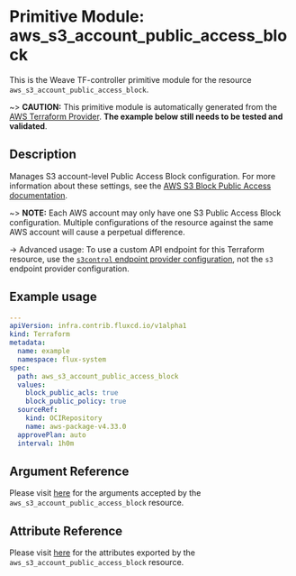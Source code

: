 
# Primitive Module: aws_s3_account_public_access_block

This is the Weave TF-controller primitive module for the resource `aws_s3_account_public_access_block`.

~> **CAUTION:** This primitive module is automatically generated from the [AWS Terraform Provider](https://registry.terraform.io/providers/hashicorp/aws/latest/docs/resources/s3_account_public_access_block). **The example below still needs to be tested and validated**.

## Description

Manages S3 account-level Public Access Block configuration. For more information about these settings, see the [AWS S3 Block Public Access documentation](https://docs.aws.amazon.com/AmazonS3/latest/dev/access-control-block-public-access.html).

~> **NOTE:** Each AWS account may only have one S3 Public Access Block configuration. Multiple configurations of the resource against the same AWS account will cause a perpetual difference.

-> Advanced usage: To use a custom API endpoint for this Terraform resource, use the [`s3control` endpoint provider configuration](/docs/providers/aws/index.html#s3control), not the `s3` endpoint provider configuration.

## Example usage

```yaml
---
apiVersion: infra.contrib.fluxcd.io/v1alpha1
kind: Terraform
metadata:
  name: example
  namespace: flux-system
spec:
  path: aws_s3_account_public_access_block
  values:
    block_public_acls: true
    block_public_policy: true
  sourceRef:
    kind: OCIRepository
    name: aws-package-v4.33.0
  approvePlan: auto
  interval: 1h0m
```

## Argument Reference

Please visit [here](https://registry.terraform.io/providers/hashicorp/aws/latest/docs/resources/s3_account_public_access_block#argument-reference) for the arguments accepted by the `aws_s3_account_public_access_block` resource.

## Attribute Reference

Please visit [here](https://registry.terraform.io/providers/hashicorp/aws/latest/docs/resources/s3_account_public_access_block#attributes-reference) for the attributes exported by the `aws_s3_account_public_access_block` resource.
